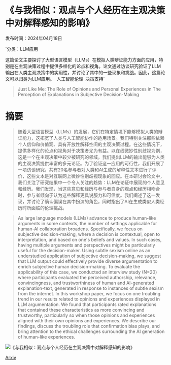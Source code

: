 # 《与我相似：观点与个人经历在主观决策中对解释感知的影响》

发布时间：2024年04月18日

`分类：LLM应用

这篇论文主要探讨了大型语言模型（LLMs）在模拟人类辩证能力方面的应用，特别是在主观决策过程中提供多样化的论点和视角。论文通过访谈研究验证了LLM输出在人类主观决策中的实用性，并讨论了其中的一些现象和挑战。因此，这篇论文可以归类为LLM应用。` `人工智能伦理` `决策支持`

> Just Like Me: The Role of Opinions and Personal Experiences in The Perception of Explanations in Subjective Decision-Making

# 摘要

> 随着大型语言模型（LLMs）的发展，它们在特定情境下能够模拟人类的辩证能力，这拓宽了人类与人工智能协作的适用场景。我们特别关注那些依赖个人信仰和价值观、具有开放性解释空间的主观决策过程。在这些情况下，提供多样化的论点和视角对于决策者尤为有益。以在线微妙性别歧视为例，这是一个在主观决策中较少被研究的领域，我们提出LLM的输出能够为人类的主观决策提供丰富的多元论证。为了验证这一应用的可行性，我们开展了一项访谈研究，共有20名参与者对人类和AI生成的解释性文本进行了评价，这些文本是对互联网上微妙性别歧视现象的回应。在本研讨会论文中，我们关注了研究结果中一个令人关注的趋势：LLM在论证中展现的个人意见和经历。我们发现，当这些意见和经历与参与者自身的观点和经历相吻合时，参与者倾向于认为这些解释更具说服力和可信度。我们阐述了这一发现，并讨论了确认偏误在其中扮演的角色，同时指出了AI在生成类似人类经历时所面临的伦理挑战。

> As large language models (LLMs) advance to produce human-like arguments in some contexts, the number of settings applicable for human-AI collaboration broadens. Specifically, we focus on subjective decision-making, where a decision is contextual, open to interpretation, and based on one's beliefs and values. In such cases, having multiple arguments and perspectives might be particularly useful for the decision-maker. Using subtle sexism online as an understudied application of subjective decision-making, we suggest that LLM output could effectively provide diverse argumentation to enrich subjective human decision-making. To evaluate the applicability of this case, we conducted an interview study (N=20) where participants evaluated the perceived authorship, relevance, convincingness, and trustworthiness of human and AI-generated explanation-text, generated in response to instances of subtle sexism from the internet. In this workshop paper, we focus on one troubling trend in our results related to opinions and experiences displayed in LLM argumentation. We found that participants rated explanations that contained these characteristics as more convincing and trustworthy, particularly so when those opinions and experiences aligned with their own opinions and experiences. We describe our findings, discuss the troubling role that confirmation bias plays, and bring attention to the ethical challenges surrounding the AI generation of human-like experiences.

![《与我相似：观点与个人经历在主观决策中对解释感知的影响》](../../../paper_images/2404.12558/Fig1.png)

[Arxiv](https://arxiv.org/abs/2404.12558)